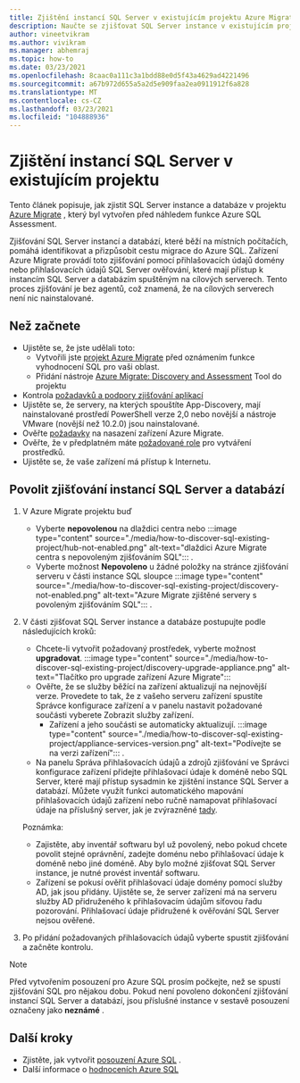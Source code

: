 ```yaml
---
title: Zjištění instancí SQL Server v existujícím projektu Azure Migrate
description: Naučte se zjišťovat SQL Server instance v existujícím projektu Azure Migrate.
author: vineetvikram
ms.author: vivikram
ms.manager: abhemraj
ms.topic: how-to
ms.date: 03/23/2021
ms.openlocfilehash: 8caac0a111c3a1bdd88e0d5f43a4629ad4221496
ms.sourcegitcommit: a67b972d655a5a2d5e909faa2ea0911912f6a828
ms.translationtype: MT
ms.contentlocale: cs-CZ
ms.lasthandoff: 03/23/2021
ms.locfileid: "104888936"
---
```

# <a name="discover-sql-server-instances-in-an-existing-project"></a>Zjištění instancí SQL Server v existujícím projektu 

Tento článek popisuje, jak zjistit SQL Server instance a databáze v projektu [Azure Migrate](./migrate-services-overview.md) , který byl vytvořen před náhledem funkce Azure SQL Assessment.

Zjišťování SQL Server instancí a databází, které běží na místních počítačích, pomáhá identifikovat a přizpůsobit cestu migrace do Azure SQL. Zařízení Azure Migrate provádí toto zjišťování pomocí přihlašovacích údajů domény nebo přihlašovacích údajů SQL Server ověřování, které mají přístup k instancím SQL Server a databázím spuštěným na cílových serverech. Tento proces zjišťování je bez agentů, což znamená, že na cílových serverech není nic nainstalované.

## <a name="before-you-start"></a>Než začnete

- Ujistěte se, že jste udělali toto:
    - Vytvořili jste [projekt Azure Migrate](./create-manage-projects.md) před oznámením funkce vyhodnocení SQL pro vaši oblast.
    - Přidání nástroje [Azure Migrate: Discovery and Assessment](./how-to-assess.md) Tool do projektu
- Kontrola [požadavků a podpory zjišťování aplikací](./migrate-support-matrix-vmware.md#vmware-requirements)
-  Ujistěte se, že servery, na kterých spouštíte App-Discovery, mají nainstalované prostředí PowerShell verze 2,0 nebo novější a nástroje VMware (novější než 10.2.0) jsou nainstalované.
- Ověřte [požadavky](./migrate-appliance.md) na nasazení zařízení Azure Migrate.
- Ověřte, že v předplatném máte [požadované role](./create-manage-projects.md#verify-permissions) pro vytváření prostředků.
- Ujistěte se, že vaše zařízení má přístup k Internetu.

## <a name="enable-discovery-of-sql-server-instances-and-databases"></a>Povolit zjišťování instancí SQL Server a databází

1. V Azure Migrate projektu buď
    - Vyberte **nepovolenou** na dlaždici centra nebo :::image type="content" source="./media/how-to-discover-sql-existing-project/hub-not-enabled.png" alt-text="dlaždici Azure Migrate centra s nepovoleným zjišťováním SQL"::: .
    - Vyberte možnost **Nepovoleno** u žádné položky na stránce zjišťování serveru v části instance SQL sloupce :::image type="content" source="./media/how-to-discover-sql-existing-project/discovery-not-enabled.png" alt-text="Azure Migrate zjištěné servery s povoleným zjišťováním SQL"::: .
2. V části zjišťovat SQL Server instance a databáze postupujte podle následujících kroků:
    - Chcete-li vytvořit požadovaný prostředek, vyberte možnost **upgradovat**.
        :::image type="content" source="./media/how-to-discover-sql-existing-project/discovery-upgrade-appliance.png" alt-text="Tlačítko pro upgrade zařízení Azure Migrate":::
    - Ověřte, že se služby běžící na zařízení aktualizují na nejnovější verze. Provedete to tak, že z vašeho serveru zařízení spustíte Správce konfigurace zařízení a v panelu nastavit požadované součásti vyberete Zobrazit služby zařízení.
        - Zařízení a jeho součásti se automaticky aktualizují. :::image type="content" source="./media/how-to-discover-sql-existing-project/appliance-services-version.png" alt-text="Podívejte se na verzi zařízení"::: .
    - Na panelu Správa přihlašovacích údajů a zdrojů zjišťování ve Správci konfigurace zařízení přidejte přihlašovací údaje k doméně nebo SQL Server, které mají přístup sysadmin ke zjištění instance SQL Server a databází.
    Můžete využít funkci automatického mapování přihlašovacích údajů zařízení nebo ručně namapovat přihlašovací údaje na příslušný server, jak je zvýrazněné [tady](/azure/migrate/tutorial-discover-vmware#start-continuous-discovery).

    Poznámka:
    - Zajistěte, aby inventář softwaru byl už povolený, nebo pokud chcete povolit stejné oprávnění, zadejte doménu nebo přihlašovací údaje k doméně nebo jiné doméně. Aby bylo možné zjišťovat SQL Server instance, je nutné provést inventář softwaru.
    - Zařízení se pokusí ověřit přihlašovací údaje domény pomocí služby AD, jak jsou přidány. Ujistěte se, že server zařízení má na serveru služby AD přidruženého k přihlašovacím údajům síťovou řadu pozorování. Přihlašovací údaje přidružené k ověřování SQL Server nejsou ověřené.

3. Po přidání požadovaných přihlašovacích údajů vyberte spustit zjišťování a začněte kontrolu.

> [!Note]
>Před vytvořením posouzení pro Azure SQL prosím počkejte, než se spustí zjišťování SQL pro nějakou dobu. Pokud není povoleno dokončení zjišťování instancí SQL Server a databází, jsou příslušné instance v sestavě posouzení označeny jako **neznámé** .

## <a name="next-steps"></a>Další kroky

- Zjistěte, jak vytvořit [posouzení Azure SQL](./how-to-create-azure-sql-assessment.md) .
- Další informace o [hodnoceních Azure SQL](./concepts-azure-sql-assessment-calculation.md)